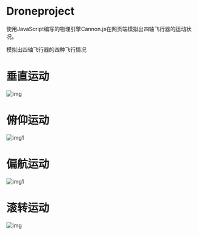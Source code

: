 # Droneproject

使用JavaScript编写的物理引擎Cannon.js在网页端模拟出四轴飞行器的运动状况。

模拟出四轴飞行器的四种飞行情况
# 垂直运动
![img](https://imgur.com/PirOWhg.gif)
# 俯仰运动
![img1](https://imgur.com/Zg4HOuF.gif)
# 偏航运动
![img1](https://imgur.com/sNA4s9V.gif)
# 滚转运动
![img](https://imgur.com/Wsw6zvL.gif)

